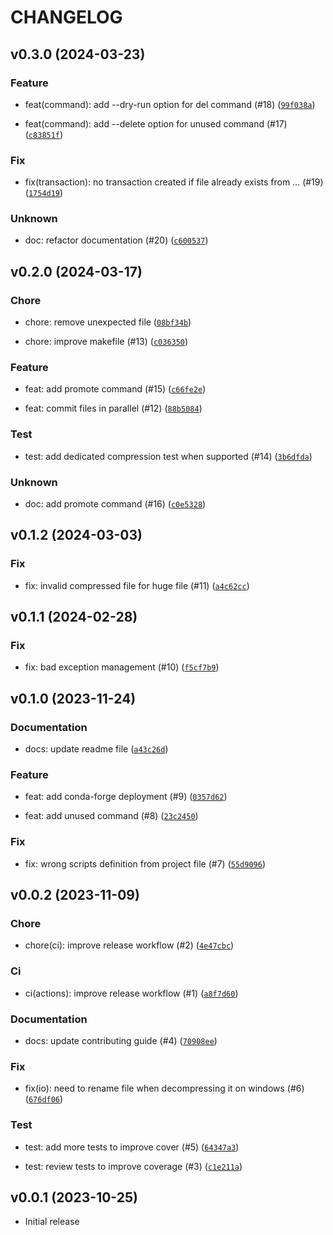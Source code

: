 # CHANGELOG

## v0.3.0 (2024-03-23)

### Feature

* feat(command): add --dry-run option for del command (#18) ([`99f038a`](https://github.com/crabisoft/pdbstore/commit/99f038a7c404182d8b44d2b33b3971ecdbdc3e09))

* feat(command): add --delete option for unused command (#17) ([`c83851f`](https://github.com/crabisoft/pdbstore/commit/c83851fbe3335343757b445f96552773722c30f6))

### Fix

* fix(transaction): no transaction created if file already exists from … (#19) ([`1754d19`](https://github.com/crabisoft/pdbstore/commit/1754d19153c99006d5d1b61cf55679f319c0934d))

### Unknown

* doc: refactor documentation (#20) ([`c600537`](https://github.com/crabisoft/pdbstore/commit/c600537d6c9b348ecf0004d11a0920cb94979d7d))

## v0.2.0 (2024-03-17)

### Chore

* chore: remove unexpected file ([`08bf34b`](https://github.com/crabisoft/pdbstore/commit/08bf34ba0c43620222e1b4810ee31855d6838437))

* chore: improve makefile (#13) ([`c036350`](https://github.com/crabisoft/pdbstore/commit/c036350db8f34606a12b3fed47338721d700bd94))

### Feature

* feat: add promote command (#15) ([`c66fe2e`](https://github.com/crabisoft/pdbstore/commit/c66fe2eb318ab269a054272b99979af47b73e9c8))

* feat: commit files in parallel (#12) ([`88b5084`](https://github.com/crabisoft/pdbstore/commit/88b5084674a3f477ef8993f87d0bac490edb8a49))

### Test

* test: add dedicated compression test when supported (#14) ([`3b6dfda`](https://github.com/crabisoft/pdbstore/commit/3b6dfdab3eb58d35735d0149d480cc9488548ff6))

### Unknown

* doc: add promote command (#16) ([`c0e5328`](https://github.com/crabisoft/pdbstore/commit/c0e5328e1f725bc7eeac4fc98f802effd51f7bc0))

## v0.1.2 (2024-03-03)

### Fix

* fix: invalid compressed file for huge file (#11) ([`a4c62cc`](https://github.com/crabisoft/pdbstore/commit/a4c62cc80512023473332aad5ff39ef051ca68d5))

## v0.1.1 (2024-02-28)

### Fix

* fix: bad exception management (#10) ([`f5cf7b9`](https://github.com/crabisoft/pdbstore/commit/f5cf7b9efe2ebd99d285c5b1f7f7962469c94f50))

## v0.1.0 (2023-11-24)

### Documentation

* docs: update readme file ([`a43c26d`](https://github.com/crabisoft/pdbstore/commit/a43c26dbb1c9dc796caa977cf5de042f2bdf48f2))

### Feature

* feat: add conda-forge deployment (#9) ([`0357d62`](https://github.com/crabisoft/pdbstore/commit/0357d62be13fb64dbe2acd3564663a10479625be))

* feat: add unused command (#8) ([`23c2450`](https://github.com/crabisoft/pdbstore/commit/23c24500ff5a176eff720dd3ebde7fbd3951773e))

### Fix

* fix: wrong scripts definition from project file (#7) ([`55d9096`](https://github.com/crabisoft/pdbstore/commit/55d9096082acfc36376aff4dd3a8e5852767dc94))

## v0.0.2 (2023-11-09)

### Chore

* chore(ci): improve release workflow (#2) ([`4e47cbc`](https://github.com/crabisoft/pdbstore/commit/4e47cbc276ee14cbc7587ce513d24da669624b78))

### Ci

* ci(actions): improve release workflow (#1) ([`a8f7d60`](https://github.com/crabisoft/pdbstore/commit/a8f7d6000f8c7a200ee25e527c1f7b8fa07841c3))

### Documentation

* docs: update contributing guide (#4) ([`70908ee`](https://github.com/crabisoft/pdbstore/commit/70908ee11a3d8899502fdc5c88ba8713f446589b))

### Fix

* fix(io): need to rename file when decompressing it on windows (#6) ([`676df06`](https://github.com/crabisoft/pdbstore/commit/676df0600364749a031be05d72cd1a0127d55e7c))

### Test

* test: add more tests to improve cover (#5) ([`64347a3`](https://github.com/crabisoft/pdbstore/commit/64347a374c68bb18c75312de94345157bc0296c2))

* test: review tests to improve coverage (#3) ([`c1e211a`](https://github.com/crabisoft/pdbstore/commit/c1e211ac2384b1788a17c5f6d029b3ef9362550a))

## v0.0.1 (2023-10-25)

* Initial release